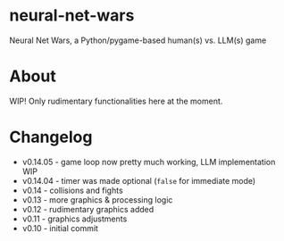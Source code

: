 # neural-net-wars
Neural Net Wars, a Python/pygame-based human(s) vs. LLM(s) game

# About
WIP! Only rudimentary functionalities here at the moment.

# Changelog
- v0.14.05 - game loop now pretty much working, LLM implementation WIP
- v0.14.04 - timer was made optional (`false` for immediate mode)
- v0.14 - collisions and fights
- v0.13 - more graphics & processing logic
- v0.12 - rudimentary graphics added
- v0.11 - graphics adjustments
- v0.10 - initial commit